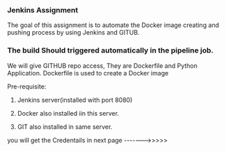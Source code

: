 
<br>

###  Jenkins Assignment

The goal of this assignment is to automate the Docker image creating and pushing process by using Jenkins and GITUB.

### The build Should triggered automatically in the pipeline job.

We will give GITHUB repo access,
  They are Dockerfile and Python Application.
  Dockerfile is used to create a Docker image



Pre-requisite:

1. Jenkins server(installed with port 8080)

2. Docker also installed iin this server.

3. GIT also installed in same server.

you will get the Credentails in next page ------->>>>>
